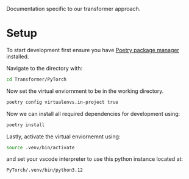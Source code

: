 Documentation specific to our transformer approach.

# Setup

To start development first ensure you have [Poetry package manager](https://python-poetry.org/docs/#installing-with-pipx) installed.

Navigate to the directory with:
``` bash
cd Transformer/PyTorch
```

Now set the virtual enviornment to be in the working directory.
``` bash
poetry config virtualenvs.in-project true
```

Now we can install all required dependencies for development using:
```bash
poetry install
```

Lastly, activate the virtual enviornemnt using:
```bash
source .venv/bin/activate
```
and set your vscode interpreter to use this python instance located at:
```bash
PyTorch/.venv/bin/python3.12
```